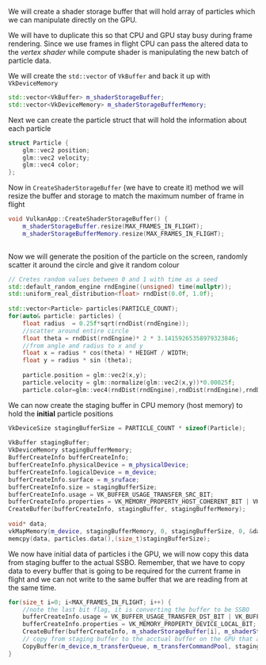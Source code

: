We will create a shader storage buffer that will hold array of particles which we can manipulate directly on the GPU. 

We will have to duplicate this so that CPU and GPU stay busy during frame rendering. Since we use frames in flight CPU can pass the altered data to the *vertex shader* while compute shader is manipulating the new batch of particle data.

We will create the `std::vector` of `VkBuffer` and back it up with `VkDeviceMemory`

```c++
std::vector<VkBuffer> m_shaderStorageBuffer;  
std::vector<VkDeviceMemory> m_shaderStorageBufferMemory;
```

Next we can create the particle struct that will hold the information about each particle 

```c++
struct Particle {  
    glm::vec2 position;  
    glm::vec2 velocity;  
    glm::vec4 color;  
};
```

Now in `CreateShaderStorageBuffer` (we have to create it) method we will resize the buffer and storage to match the maximum number of frame in flight 

```c++
void VulkanApp::CreateShaderStorageBuffer() {  
    m_shaderStorageBuffer.resize(MAX_FRAMES_IN_FLIGHT);  
    m_shaderStorageBufferMemory.resize(MAX_FRAMES_IN_FLIGHT);
    
```

Now we will generate the position of the particle on the screen, randomly scatter it around the circle and give it random colour

```c++
// Cretes random values between 0 and 1 with time as a seed  
std::default_random_engine rndEngine((unsigned) time(nullptr));  
std::uniform_real_distribution<float> rndDist(0.0f, 1.0f);  
  
std::vector<Particle> particles(PARTICLE_COUNT);  
for(auto& particle: particles) {  
    float radius  = 0.25f*sqrt(rndDist(rndEngine));  
    //scatter around entire circle  
    float theta = rndDist(rndEngine)* 2 * 3.14159265358979323846;  
    //from angle and radius to x and y  
    float x = radius * cos(theta) * HEIGHT / WIDTH;  
    float y = radius * sin (theta);  
  
    particle.position = glm::vec2(x,y);  
    particle.velocity = glm::normalize(glm::vec2(x,y))*0.00025f;  
    particle.color=glm::vec4(rndDist(rndEngine),rndDist(rndEngine),rndDist(rndEngine),1.0f);
```

We can now create the staging buffer in CPU memory (host memory) to hold the **initial** particle positions

```c++
VkDeviceSize stagingBufferSize = PARTICLE_COUNT * sizeof(Particle);  
  
VkBuffer stagingBuffer;  
VkDeviceMemory stagingBufferMemory;  
BufferCreateInfo bufferCreateInfo;  
bufferCreateInfo.physicalDevice = m_physicalDevice;  
bufferCreateInfo.logicalDevice = m_device;  
bufferCreateInfo.surface = m_sruface;  
bufferCreateInfo.size = stagingBufferSize;  
bufferCreateInfo.usage = VK_BUFFER_USAGE_TRANSFER_SRC_BIT;  
bufferCreateInfo.properties = VK_MEMORY_PROPERTY_HOST_COHERENT_BIT | VK_MEMORY_PROPERTY_HOST_VISIBLE_BIT;  
CreateBuffer(bufferCreateInfo, stagingBuffer, stagingBufferMemory);  
  
void* data;  
vkMapMemory(m_device, stagingBufferMemory, 0, stagingBufferSize, 0, &data);  
memcpy(data, particles.data(),(size_t)stagingBufferSize);
```

We now have initial data of particles i the GPU, we will now copy this data from staging buffer to the actual SSBO. Remember, that we have to copy data to every buffer that is going to be required for the current frame in flight and we can not write to the same buffer that we are reading from at the same time. 

```c++
for(size_t i=0; i<MAX_FRAMES_IN_FLIGHT; i++) {  
    //note the last bit flag, it is converting the buffer to be SSBO  
    bufferCreateInfo.usage = VK_BUFFER_USAGE_TRANSFER_DST_BIT | VK_BUFFER_USAGE_VERTEX_BUFFER_BIT | VK_BUFFER_USAGE_STORAGE_BUFFER_BIT;  
    bufferCreateInfo.properties = VK_MEMORY_PROPERTY_DEVICE_LOCAL_BIT;  
    CreateBuffer(bufferCreateInfo, m_shaderStorageBuffer[i], m_shaderStorageBufferMemory[i]);  
    // copy from staging buffer to the acctual buffer on the GPU that acts like and SSBO  
    CopyBuffer(m_device,m_transferQueue, m_transferCommandPool, stagingBuffer, m_shaderStorageBuffer[i], stagingBufferSize);  
}
```